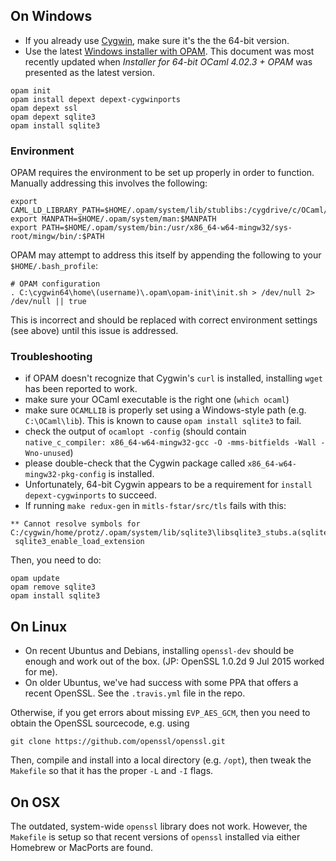 ## On Windows

* If you already use [Cygwin](http://cygwin.com/), make sure it's the the 64-bit version.
* Use the latest [Windows installer with OPAM](https://protz.github.io/ocaml-installer/). This document was most recently updated when *Installer for 64-bit OCaml 4.02.3 + OPAM* was presented as the latest version.

```
opam init
opam install depext depext-cygwinports
opam depext ssl
opam depext sqlite3
opam install sqlite3
```

### Environment

OPAM requires the environment to be set up properly in order to function. Manually addressing this involves the following:
```
export CAML_LD_LIBRARY_PATH=$HOME/.opam/system/lib/stublibs:/cygdrive/c/OCaml/lib/stublibs
export MANPATH=$HOME/.opam/system/man:$MANPATH
export PATH=$HOME/.opam/system/bin:/usr/x86_64-w64-mingw32/sys-root/mingw/bin/:$PATH
```
OPAM may attempt to address this itself by appending the following to your `$HOME/.bash_profile`:
```
# OPAM configuration
. C:\cygwin64\home\(username)\.opam\opam-init\init.sh > /dev/null 2> /dev/null || true
```
This is incorrect and should be replaced with correct environment settings  (see above) until this issue is addressed.

### Troubleshooting

- if OPAM doesn't recognize that Cygwin's `curl` is installed, installing `wget` has been reported to work.
- make sure your OCaml executable is the right one (`which ocaml`)
- make sure `OCAMLLIB` is properly set using a Windows-style path (e.g. `C:\OCaml\lib`). This is known to cause `opam install sqlite3` to fail.
- check the output of `ocamlopt -config` (should contain
  `native_c_compiler: x86_64-w64-mingw32-gcc -O -mms-bitfields -Wall -Wno-unused`)
- please double-check that the Cygwin package called
  `x86_64-w64-mingw32-pkg-config` is installed.
- Unfortunately, 64-bit Cygwin appears to be a requirement for `install depext-cygwinports` to succeed. 
- If running `make redux-gen` in `mitls-fstar/src/tls` fails with this:

```
** Cannot resolve symbols for C:/cygwin/home/protz/.opam/system/lib/sqlite3\libsqlite3_stubs.a(sqlite3_stubs.o):
 sqlite3_enable_load_extension
```

Then, you need to do:

```
opam update
opam remove sqlite3
opam install sqlite3
```

## On Linux

* On recent Ubuntus and Debians, installing `openssl-dev` should be enough and work out of the box. (JP: OpenSSL 1.0.2d 9 Jul 2015 worked for me).
* On older Ubuntus, we've had success with some PPA that offers a recent OpenSSL. See the `.travis.yml` file in the repo.

Otherwise, if you get errors about missing `EVP_AES_GCM`, then you need to obtain the OpenSSL sourcecode, e.g. using

    git clone https://github.com/openssl/openssl.git

Then, compile and install into a local directory (e.g. `/opt`), then tweak the `Makefile` so that it has the proper `-L` and `-I` flags.

## On OSX

The outdated, system-wide `openssl` library does not work. However, the `Makefile` is setup so that recent versions of `openssl` installed via either Homebrew or MacPorts are found.


